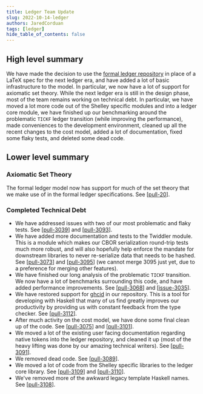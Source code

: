 ```yaml
---
title: Ledger Team Update
slug: 2022-10-14-ledger
authors: JaredCorduan
tags: [ledger]
hide_table_of_contents: false
---
```


## High level summary
We have made the decision to use the
[formal ledger repository](https://github.com/input-output-hk/formal-ledger-specifications)
in place of a LaTeX spec for the next ledger era, and have added a lot of basic infrastructure
to the model. In particular, we now have a lot of support for axiomatic set theory.
While the next ledger era is still in the design phase, most of the team remains working
on technical debt.
In particular, we have moved a lot more code out of the Shelley specific modules and into
a ledger core module, we have finished up our benchmarking around the problematic `TICKF`
ledger transition (while improving the performance), made conveniences to the development
environment, cleaned up all the recent changes to the cost model, added a lot of documentation,
fixed some flaky tests, and deleted some dead code.

## Lower level summary

### Axiomatic Set Theory

The formal ledger model now has support for much of the set theory that we make use of in
the formal ledger specifications. See [[pull-20]].

### Completed Technical Debt

- We have addressed issues with two of our most problematic and flaky tests.
  See [[pull-3039]] and [[pull-3093]].
- We have added more documentation and tests to the Twiddler module. This is a module which
  makes our CBOR serialization round-trip tests much more robust, and will also hopefully
  help enforce the mandate for downstream libraries to never re-serialize data that needs
  to be hashed. See [[pull-3073]] and [[pull-3095]]
  (we cannot merge 3095 just yet, due to a preference for merging other features).
- We have finished our long analysis of the problematic `TICKF` transition.
  We now have a lot of benchmarks surrounding this code, and have added performance improvements.
  See [[pull-3068]] and [[issue-3035]].
- We have restored support for
  [ghcid](https://hackage.haskell.org/package/ghcid)
  in our repository. This is a tool for developing with Haskell that many of us find greatly
  improves our productivity by providing us with constant feedback from the type checker.
  See [[pull-3112]].
- After much activity on the cost model, we have done some final clean up of the code.
  See [[pull-3075]] and [[pull-3101]].
- We moved a lot of the existing user facing documentation regarding native tokens into the
  ledger repository, and cleaned it up
  (most of the heavy lifting was done by our amazing technical writers).
  See [[pull-3091]].
- We removed dead code. See [[pull-3089]].
- We moved a lot of code from the Shelley specific libraries to the ledger core library.
  See [[pull-3109]] and [[pull-3110]].
- We've removed more of the awkward legacy template Haskell names.
  See [[pull-3108]].

[issue-3035]: https://github.com/input-output-hk/cardano-ledger/issues/3035

[pull-20]: https://github.com/input-output-hk/formal-ledger-specifications/pull/20
[pull-3039]: https://github.com/input-output-hk/cardano-ledger/pull/3039
[pull-3093]: https://github.com/input-output-hk/cardano-ledger/pull/3093
[pull-3073]: https://github.com/input-output-hk/cardano-ledger/pull/3073
[pull-3095]: https://github.com/input-output-hk/cardano-ledger/pull/3095
[pull-3068]: https://github.com/input-output-hk/cardano-ledger/pull/3068
[pull-3112]: https://github.com/input-output-hk/cardano-ledger/pull/3112
[pull-3075]: https://github.com/input-output-hk/cardano-ledger/pull/3075
[pull-3101]: https://github.com/input-output-hk/cardano-ledger/pull/3101
[pull-3091]: https://github.com/input-output-hk/cardano-ledger/pull/3091
[pull-3089]: https://github.com/input-output-hk/cardano-ledger/pull/3089
[pull-3109]: https://github.com/input-output-hk/cardano-ledger/pull/3109
[pull-3110]: https://github.com/input-output-hk/cardano-ledger/pull/3110
[pull-3108]: https://github.com/input-output-hk/cardano-ledger/pull/3108

